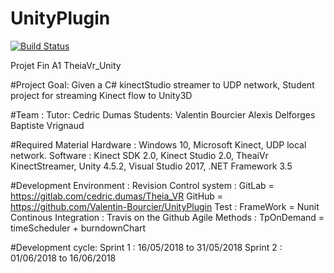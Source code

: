 # UnityPlugin 
[![Build Status](https://travis-ci.org/Valentin-Bourcier/UnityPlugin.svg?branch=master)](https://travis-ci.org/Valentin-Bourcier/UnityPlugin)

Projet Fin A1 TheiaVr_Unity

#Project Goal:
Given a C# kinectStudio streamer to UDP network, Student project for streaming Kinect flow to Unity3D

#Team : 
Tutor: Cedric Dumas
Students: Valentin Bourcier
	  Alexis Delforges
	  Baptiste Vrignaud

#Required Material
Hardware : Windows 10, Microsoft Kinect, UDP local network.
Software : Kinect SDK 2.0, Kinect Studio 2.0, TheaiVr KinectStreamer, Unity 4.5.2, Visual Studio 2017, .NET Framework 3.5

#Development Environment : 
Revision Control system : GitLab = https://gitlab.com/cedric.dumas/Theia_VR
		     	  GitHub = https://github.com/Valentin-Bourcier/UnityPlugin 
Test : FrameWork  = Nunit
Continous Integration : Travis on the Github
Agile Methods : TpOnDemand = timeScheduler + burndownChart

#Development cycle:
Sprint 1 : 16/05/2018 to 31/05/2018
Sprint 2 : 01/06/2018 to 16/06/2018
